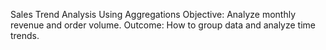 Sales Trend Analysis Using Aggregations
Objective: Analyze monthly revenue and order volume.
 Outcome: How to group data and analyze time trends.
